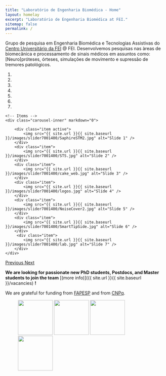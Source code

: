 ```yaml
---
title: "Laboratório de Engenharia Biomédica - Home"
layout: homelay
excerpt: "Laboratório de Engenharia Biomédica at FEI."
sitemap: false
permalink: /
---
```


Grupo de pesquisa em Engenharia Biomédica e Tecnologias Assistivas do  [Centro Universitário da FEI](http://www.fei.edu.br) @ FEI. Desenvolvemos pesquisas nas àreas de biomecânica e processamento de sinais médicos em assuntos como: [Neuro]próteses, órteses, simulações de movimento e supressão de tremores patológicos. 


<div markdown="0" id="carousel" class="carousel slide" data-ride="carousel" data-interval="5000" data-pause="hover" >
    <!-- Menu -->
    <ol class="carousel-indicators">
        <li data-target="#carousel" data-slide-to="0" class="active"></li>
        <li data-target="#carousel" data-slide-to="1"></li>
        <li data-target="#carousel" data-slide-to="2"></li>
        <li data-target="#carousel" data-slide-to="3"></li>
        <li data-target="#carousel" data-slide-to="4"></li>
        <li data-target="#carousel" data-slide-to="5"></li>
        <li data-target="#carousel" data-slide-to="6"></li>
    </ol>

    <!-- Items -->
    <div class="carousel-inner" markdown="0">

        <div class="item active">
            <img src="{{ site.url }}{{ site.baseurl }}/images/slider7001400/SaphireSTM2.jpg" alt="Slide 1" />
        </div>
        <div class="item">
            <img src="{{ site.url }}{{ site.baseurl }}/images/slider7001400/STS.jpg" alt="Slide 2" />
        </div>
        <div class="item">
            <img src="{{ site.url }}{{ site.baseurl }}/images/slider7001400/cake_web.jpg" alt="Slide 3" />
        </div>
        <div class="item">
            <img src="{{ site.url }}{{ site.baseurl }}/images/slider7001400/logos.jpg" alt="Slide 4" />
        </div>
        <div class="item">
            <img src="{{ site.url }}{{ site.baseurl }}/images/slider7001400/NoiseCover2.jpg" alt="Slide 5" />
        </div>
        <div class="item">
            <img src="{{ site.url }}{{ site.baseurl }}/images/slider7001400/SmartTipSide.jpg" alt="Slide 6" />
        </div>       
         <div class="item">
            <img src="{{ site.url }}{{ site.baseurl }}/images/slider7001400/lab.jpg" alt="Slide 7" />
        </div>
    </div>
  <a class="left carousel-control" href="#carousel" role="button" data-slide="prev">
    <span class="glyphicon glyphicon-chevron-left" aria-hidden="true"></span>
    <span class="sr-only">Previous</span>
  </a>
  <a class="right carousel-control" href="#carousel" role="button" data-slide="next">
    <span class="glyphicon glyphicon-chevron-right" aria-hidden="true"></span>
    <span class="sr-only">Next</span>
  </a>
</div>


 **We are  looking for passionate new PhD students, Postdocs, and Master students to join the team** [(more info)]({{ site.url }}{{ site.baseurl }}/vacancies) **!**


We are grateful for funding from [FAPESP](www.fapesp.br) and from [CNPq](http://www.cnpq.br).

<figure class="fourth">
  <img src="{{ site.url }}{{ site.baseurl }}/images/logopic/logo_USP.png" style="width: 110px">
  <img src="{{ site.url }}{{ site.baseurl }}/images/logopic/logo_ifsc.jpg" style="width: 110px">
  <img src="{{ site.url }}{{ site.baseurl }}/images/logopic/logo_FAPESP.png" style="width: 110px">
  <img src="{{ site.url }}{{ site.baseurl }}/images/logopic/logo_cnpq.png" style="width: 110px">
</figure>
